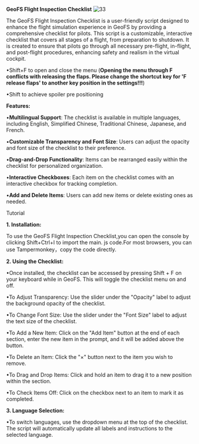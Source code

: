 
****GeoFS Flight Inspection Checklist****
![33](https://github.com/user-attachments/assets/b838032a-18e1-4a39-b170-0b1bf5844c12)

The GeoFS Flight Inspection Checklist is a user-friendly script designed to enhance the flight simulation experience in GeoFS by providing a comprehensive checklist for pilots. This script is a customizable, interactive checklist that covers all stages of a flight, from preparation to shutdown. It is created to ensure that pilots go through all necessary pre-flight, in-flight, and post-flight procedures, enhancing safety and realism in the virtual cockpit.


•Shift+F to open and close the menu (**Opening the menu through F conflicts with releasing the flaps. Please change the shortcut key for 'F release flaps' to another key position in the settings!!!**)

•Shift to achieve spoiler pre positioning


**Features:**

•**Multilingual Support**: The checklist is available in multiple languages, including English, Simplified Chinese, Traditional Chinese, Japanese, and French.

•**Customizable Transparency and Font Size**: Users can adjust the opacity and font size of the checklist to their preference.

•**Drag-and-Drop Functionality**: Items can be rearranged easily within the checklist for personalized organization.

•**Interactive Checkboxes**: Each item on the checklist comes with an interactive checkbox for tracking completion.

•**Add and Delete Items**: Users can add new items or delete existing ones as needed.




Tutorial

**1. Installation:**

To use the GeoFS Flight Inspection Checklist,you can open the console by clicking Shift+Ctrl+I to import the main. js code.For most browsers, you can use Tampermonkey，copy the code directly.






**2. Using the Checklist:**

•Once installed, the checklist can be accessed by pressing Shift + F on your keyboard while in GeoFS. This will toggle the checklist menu on and off.

•To Adjust Transparency: Use the slider under the "Opacity" label to adjust the background opacity of the checklist.

•To Change Font Size: Use the slider under the "Font Size" label to adjust the text size of the checklist.

•To Add a New Item: Click on the "Add Item" button at the end of each section, enter the new item in the prompt, and it will be added above the button.

•To Delete an Item: Click the "×" button next to the item you wish to remove.

•To Drag and Drop Items: Click and hold an item to drag it to a new position within the section.

•To Check Items Off: Click on the checkbox next to an item to mark it as completed.





**3. Language Selection:**

•To switch languages, use the dropdown menu at the top of the checklist. The script will automatically update all labels and instructions to the selected language.





